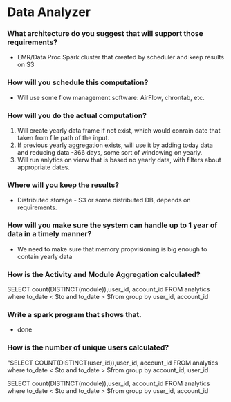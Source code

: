 # Data Analyzer 

### What architecture do you suggest that will support those requirements?

 - EMR/Data Proc Spark cluster that created by scheduler and keep results on S3

### How will you schedule this computation?

 - Will use some flow management software: AirFlow, chrontab, etc.

### How will you do the actual computation?

  1. Will create yearly data frame if not exist, which would conrain date that taken from file path of the input. 
  2. If previous yearly aggregation exists, will use it by adding today data and reducing data -366 days, some sort of windowing on yearly.
  3. Will run anlytics on vierw that is based no yearly data, with filters about appropriate dates.

### Where will you keep the results?

  - Distributed storage - S3 or some distributed DB, depends on requirements.

### How will you make sure the system can handle up to 1 year of data in a timely manner?
 
 - We need to make sure that memory propvisioning is big enough to contain yearly data

### How is the Activity and Module Aggregation calculated?

 SELECT count(DISTINCT(module)),user_id, account_id FROM analytics where to_date < $to and to_date > $from group by user_id, account_id

### Write a spark program that shows that.
  - done

### How is the number of unique users calculated?


"SELECT COUNT(DISTINCT(user_id)),user_id, account_id FROM analytics where to_date < $to and to_date > $from group by account_id, user_id

SELECT count(DISTINCT(module)),user_id, account_id FROM analytics where to_date < $to and to_date > $from group by user_id, account_id

